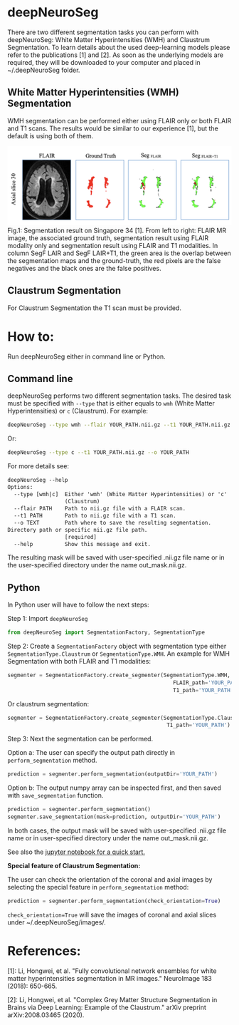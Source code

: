 # deepNeuroSeg
There are two different segmentation tasks you can perform with deepNeuroSeg: White Matter Hyperintensities (WMH) and Claustrum Segmentation. To learn details about the used deep-learning models please refer to the publications [1] and [2]. As soon as the underlying models are required, they will be downloaded to your computer and placed in ~/.deepNeuroSeg folder.

## White Matter Hyperintensities (WMH) Segmentation
WMH segmentation can be performed either using FLAIR only or both FLAIR and T1 scans. The results would be similar to our experience [1], but the default is using both of them.

![](https://github.com/RitaOlenchuk/deepNeuroSeg/blob/main/images/wmh_example.png?raw=true)
Fig.1: Segmentation result on Singapore 34 [1]. From left to right: FLAIR MR image, the associated ground truth, segmentation result using FLAIR modality only and segmentation result using FLAIR and T1 modalities. In column SegF LAIR and SegF LAIR+T1, the green area is the overlap between the segmentation maps and the ground-truth, the red pixels are the false negatives and the black ones are the false positives.

## Claustrum Segmentation
For Claustrum Segmentation the T1 scan must be provided. 

# How to:
Run deepNeuroSeg either in command line or Python.
## Command line
deepNeuroSeg performs two different segmentation tasks. The desired task must be specified with <code>--type</code> that is either equals to <code>wmh</code> (White Matter Hyperintensities) or <code>c</code> (Claustrum). For example:
```bash
deepNeuroSeg --type wmh --flair YOUR_PATH.nii.gz --t1 YOUR_PATH.nii.gz --o YOUR_PATH
```
Or: 
```bash
deepNeuroSeg --type c --t1 YOUR_PATH.nii.gz --o YOUR_PATH
```

For more details see:
```text
deepNeuroSeg --help
Options:
  --type [wmh|c]  Either 'wmh' (White Matter Hyperintensities) or 'c'
                  (Claustrum)
  --flair PATH    Path to nii.gz file with a FLAIR scan.
  --t1 PATH       Path to nii.gz file with a T1 scan.
  --o TEXT        Path where to save the resulting segmentation. Directory path or specific nii.gz file path.
                  [required]
  --help          Show this message and exit.
```
The resulting mask will be saved with user-specified .nii.gz file name or in the user-specified directory under the name out_mask.nii.gz.

## Python
In Python user will have to follow the next steps:

Step 1: Import <code>deepNeuroSeg</code>
```python
from deepNeuroSeg import SegmentationFactory, SegmentationType
```

Step 2: Create a <code>SegmentationFactory</code> object with segmentation type either <code>SegmentationType.Claustrum</code> or <code>SegmentationType.WMH</code>. An example for WMH Segmentation with both FLAIR and T1 modalities:
```python
segmenter = SegmentationFactory.create_segmenter(SegmentationType.WMH, 
                                                    FLAIR_path='YOUR_PATH',
                                                    T1_path='YOUR_PATH')
```
Or claustrum segmentation:
```python
segmenter = SegmentationFactory.create_segmenter(SegmentationType.Claustrum, 
                                                  T1_path='YOUR_PATH')
```

Step 3: Next the segmentation can be performed.
   
Option a: The user can specify the output path directly in <code>perform_segmentation</code> method.
```python
prediction = segmenter.perform_segmentation(outputDir='YOUR_PATH')
```
Option b: The output numpy array can be inspected first, and then saved with <code>save_segmentation</code> function.

```python
prediction = segmenter.perform_segmentation()
segmenter.save_segmentation(mask=prediction, outputDir='YOUR_PATH')
```
In both cases, the output mask will be saved with user-specified .nii.gz file name or in user-specified directory under the name out_mask.nii.gz.

See also the [jupyter notebook for a quick start.](https://nbviewer.jupyter.org/github/RitaOlenchuk/deepNeuroSeg/blob/main/deepNeuroSeg_quickstart.ipynb)

**Special feature of Claustrum Segmentation:**

The user can check the orientation of the coronal and axial images by selecting the special feature in <code>perform_segmentation</code> method:
```python
prediction = segmenter.perform_segmentation(check_orientation=True)
```
<code>check_orientation=True</code> will save the images of coronal and axial slices under ~/.deepNeuroSeg/images/.


# References:

[1]: Li, Hongwei, et al. "Fully convolutional network ensembles for white matter hyperintensities segmentation in MR images." NeuroImage 183 (2018): 650-665.

[2]: Li, Hongwei, et al. "Complex Grey Matter Structure Segmentation in Brains via Deep Learning: Example of the Claustrum." arXiv preprint arXiv:2008.03465 (2020).